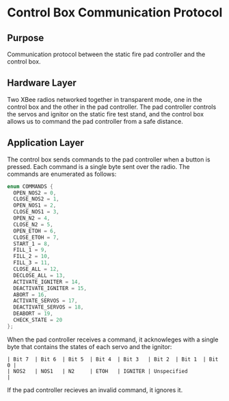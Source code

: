 # Control Box Communication Protocol

## Purpose

Communication protocol between the static fire pad controller and the control box.

## Hardware Layer

Two XBee radios networked together in transparent mode, one in the control box and the other in the pad controller. The pad controller controls the servos and ignitor on the static fire test stand, and the control box allows us to command the pad controller from a safe distance.

## Application Layer

The control box sends commands to the pad controller when a button is pressed. Each command is a single byte sent over the radio. The commands are enumerated as follows:

```C
enum COMMANDS {
  OPEN_NOS2 = 0,
  CLOSE_NOS2 = 1,
  OPEN_NOS1 = 2,
  CLOSE_NOS1 = 3,
  OPEN_N2 = 4,
  CLOSE_N2 = 5,
  OPEN_ETOH = 6,
  CLOSE_ETOH = 7,
  START_1 = 8,
  FILL_1 = 9,
  FILL_2 = 10,
  FILL_3 = 11,
  CLOSE_ALL = 12,
  DECLOSE_ALL = 13,
  ACTIVATE_IGNITER = 14,
  DEACTIVATE_IGNITER = 15,
  ABORT = 16,
  ACTIVATE_SERVOS = 17,
  DEACTIVATE_SERVOS = 18,
  DEABORT = 19,
  CHECK_STATE = 20
};
```

When the pad controller receives a command, it acknowleges with a single byte that contains the states of each servo and the ignitor:
```
| Bit 7  | Bit 6  | Bit 5  | Bit 4  | Bit 3   | Bit 2  | Bit 1  | Bit 0 |
| NOS2   | NOS1   | N2     | ETOH   | IGNITER | Unspecified             |
```

If the pad controller recieves an invalid command, it ignores it.
